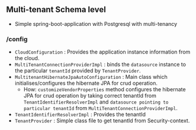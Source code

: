 ## Multi-tenant Schema level
  - Simple spring-boot-application with Postgresql with multi-tenancy

### /config
  - `CloudConfiguration` : Provides the application instance information from the cloud.
  - `MultiTenantConnectionProviderImpl` : binds the `datasource` instance to the particular `tenantId` provided by `TenantProvider`.
  - `MultitenantHibernateJpaAutoConfiguration` : Main class which initialises/configures the hibernate JPA for crud operation.
    - How: `customizeVendorProperties` method configures the hibernate JPA for crud operation by taking correct tenantId from `TenantIdentifierResolverImpl` and `datasource pointing to particular tenantId` from `MultiTenantConnectionProviderImpl`.  
  - `TenantIdentifierResolverImpl` : Provides the tenantId
  - `TenantProvider` : Simple class file to get tenantId from Security-context.
